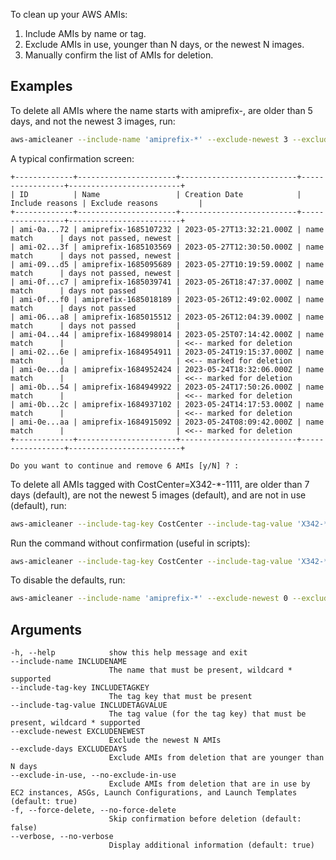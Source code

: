 To clean up your AWS AMIs: 
1. Include AMIs by name or tag.
2. Exclude AMIs in use, younger than N days, or the newest N images.
3. Manually confirm the list of AMIs for deletion.

## Examples

To delete all AMIs where the name starts with amiprefix-, are older than 5 days, and not the newest 3 images, run:
```bash
aws-amicleaner --include-name 'amiprefix-*' --exclude-newest 3 --exclude-days 5 --exclude-in-use --verbose
```

A typical confirmation screen:

```
+-------------+----------------------+--------------------------+-----------------+-------------------------+
| ID          | Name                 | Creation Date            | Include reasons | Exclude reasons         | 
+-------------+----------------------+--------------------------+-----------------+-------------------------+
| ami-0a...72 | amiprefix-1685107232 | 2023-05-27T13:32:21.000Z | name match      | days not passed, newest | 
| ami-02...3f | amiprefix-1685103569 | 2023-05-27T12:30:50.000Z | name match      | days not passed, newest | 
| ami-09...d5 | amiprefix-1685095689 | 2023-05-27T10:19:59.000Z | name match      | days not passed, newest | 
| ami-0f...c7 | amiprefix-1685039741 | 2023-05-26T18:47:37.000Z | name match      | days not passed         | 
| ami-0f...f0 | amiprefix-1685018189 | 2023-05-26T12:49:02.000Z | name match      | days not passed         | 
| ami-06...a8 | amiprefix-1685015512 | 2023-05-26T12:04:39.000Z | name match      | days not passed         | 
| ami-04...44 | amiprefix-1684998014 | 2023-05-25T07:14:42.000Z | name match      |                         | <<-- marked for deletion
| ami-02...6e | amiprefix-1684954911 | 2023-05-24T19:15:37.000Z | name match      |                         | <<-- marked for deletion
| ami-0e...da | amiprefix-1684952424 | 2023-05-24T18:32:06.000Z | name match      |                         | <<-- marked for deletion
| ami-0b...54 | amiprefix-1684949922 | 2023-05-24T17:50:26.000Z | name match      |                         | <<-- marked for deletion
| ami-0b...2c | amiprefix-1684937102 | 2023-05-24T14:17:53.000Z | name match      |                         | <<-- marked for deletion
| ami-0e...aa | amiprefix-1684915092 | 2023-05-24T08:09:42.000Z | name match      |                         | <<-- marked for deletion
+-------------+----------------------+--------------------------+-----------------+-------------------------+

Do you want to continue and remove 6 AMIs [y/N] ? : 
```

To delete all AMIs tagged with CostCenter=X342-*-1111, are older than 7 days (default), are not the newest 5 images (default), and are not in use (default), run:
```bash
aws-amicleaner --include-tag-key CostCenter --include-tag-value 'X342-*-1111'
```

Run the command without confirmation (useful in scripts):
```bash
aws-amicleaner --include-tag-key CostCenter --include-tag-value 'X342-*-1111' --force-delete
```

To disable the defaults, run:
```bash
aws-amicleaner --include-name 'amiprefix-*' --exclude-newest 0 --exclude-days 0 --no-exclude-in-use --no-verbose
```

## Arguments

```
-h, --help            show this help message and exit
--include-name INCLUDENAME
                      The name that must be present, wildcard * supported
--include-tag-key INCLUDETAGKEY
                      The tag key that must be present
--include-tag-value INCLUDETAGVALUE
                      The tag value (for the tag key) that must be present, wildcard * supported
--exclude-newest EXCLUDENEWEST
                      Exclude the newest N AMIs
--exclude-days EXCLUDEDAYS
                      Exclude AMIs from deletion that are younger than N days
--exclude-in-use, --no-exclude-in-use
                      Exclude AMIs from deletion that are in use by EC2 instances, ASGs, Launch Configurations, and Launch Templates (default: true)
-f, --force-delete, --no-force-delete
                      Skip confirmation before deletion (default: false)
--verbose, --no-verbose
                      Display additional information (default: true)
```
